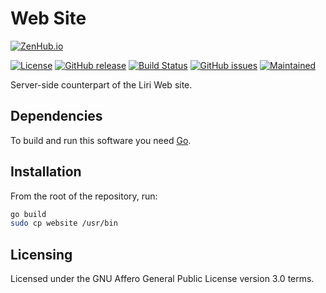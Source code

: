 Web Site
========

[![ZenHub.io](https://img.shields.io/badge/supercharged%20by-zenhub.io-blue.svg)](https://zenhub.io)

[![License](https://img.shields.io/badge/license-AGPLv3.0-blue.svg)](https://www.gnu.org/licenses/agpl-3.0.html)
[![GitHub release](https://img.shields.io/github/release/lirios/website.svg)](https://github.com/lirios/website)
[![Build Status](https://travis-ci.org/lirios/website.svg?branch=develop)](https://travis-ci.org/lirios/website)
[![GitHub issues](https://img.shields.io/github/issues/lirios/website.svg)](https://github.com/lirios/website/issues)
[![Maintained](https://img.shields.io/maintenance/yes/2016.svg)](https://github.com/lirios/website/commits/develop)

Server-side counterpart of the Liri Web site.

## Dependencies

To build and run this software you need [Go](https://golang.org/).

## Installation

From the root of the repository, run:

```sh
go build
sudo cp website /usr/bin
```

## Licensing

Licensed under the GNU Affero General Public License version 3.0 terms.
